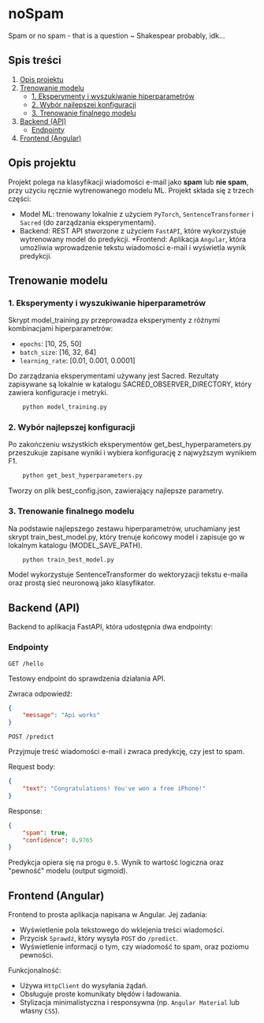 # noSpam

Spam or no spam - that is a question ~ Shakespear probably, idk...

## Spis treści

1. [Opis projektu](#opis-projektu)
2. [Trenowanie modelu](#trenowanie-modelu)
    - [1. Eksperymenty i wyszukiwanie hiperparametrów](#1-eksperymenty-i-wyszukiwanie-hiperparametrów)
    - [2. Wybór najlepszej konfiguracji](#2-wybór-najlepszej-konfiguracji)
    - [3. Trenowanie finalnego modelu](#3-trenowanie-finalnego-modelu)
3. [Backend (API)](#backend-api)
    - [Endpointy](#endpointy)
4. [Frontend (Angular)](#frontend-angular)

## <a id="opis-projektu"></a> Opis projektu

Projekt polega na klasyfikacji wiadomości e-mail jako **spam** lub **nie spam**, przy użyciu ręcznie wytrenowanego
modelu ML.
Projekt składa się z trzech części:

* Model ML: trenowany lokalnie z użyciem `PyTorch`, `SentenceTransformer` i `Sacred` (do zarządzania eksperymentami).
* Backend: REST API stworzone z użyciem `FastAPI`, które wykorzystuje wytrenowany model do predykcji.
  *Frontend: Aplikacja `Angular`, która umożliwia wprowadzenie tekstu wiadomości e-mail i wyświetla wynik predykcji.

## <a id="trenowanie-modelu"></a> Trenowanie modelu

### <a id="1-eksperymenty-i-wyszukiwanie-hiperparametrów"></a> 1. Eksperymenty i wyszukiwanie hiperparametrów

Skrypt model_training.py przeprowadza eksperymenty z różnymi kombinacjami hiperparametrów:

* `epochs`: [10, 25, 50]
* `batch_size`: [16, 32, 64]
* `learning_rate`: [0.01, 0.001, 0.0001]

Do zarządzania eksperymentami używany jest Sacred.
Rezultaty zapisywane są lokalnie w katalogu SACRED_OBSERVER_DIRECTORY, który zawiera konfiguracje i metryki.

```bash
    python model_training.py
```

### <a id="2-wybór-najlepszej-konfiguracji"></a> 2. Wybór najlepszej konfiguracji

Po zakończeniu wszystkich eksperymentów get_best_hyperparameters.py przeszukuje zapisane wyniki i wybiera konfigurację z
najwyższym wynikiem F1.

```bash
    python get_best_hyperparameters.py
```

Tworzy on plik best_config.json, zawierający najlepsze parametry.

### <a id="3-trenowanie-finalnego-modelu"></a> 3. Trenowanie finalnego modelu

Na podstawie najlepszego zestawu hiperparametrów, uruchamiany jest skrypt train_best_model.py, który trenuje końcowy
model i zapisuje go w lokalnym katalogu (MODEL_SAVE_PATH).

```bash
    python train_best_model.py
```

Model wykorzystuje SentenceTransformer do wektoryzacji tekstu e-maila oraz prostą sieć neuronową jako klasyfikator.

## <a id="backend-api"></a> Backend (API)

Backend to aplikacja FastAPI, która udostępnia dwa endpointy:

### <a id="endpointy"></a> Endpointy

`GET /hello`

Testowy endpoint do sprawdzenia działania API.

Zwraca odpowiedź:

```json
{
    "message": "Api works"
}
```

`POST /predict`

Przyjmuje treść wiadomości e-mail i zwraca predykcję, czy jest to spam.

Request body:

```json
{
    "text": "Congratulations! You've won a free iPhone!"
}
```

Response:

```json
{
    "spam": true,
    "confidence": 0.9765
}
```

Predykcja opiera się na progu `0.5`. Wynik to wartość logiczna oraz "pewność" modelu (output sigmoid).

## <a id="frontend-angular"></a> Frontend (Angular)

Frontend to prosta aplikacja napisana w Angular. Jej zadania:

* Wyświetlenie pola tekstowego do wklejenia treści wiadomości.
* Przycisk `Sprawdź`, który wysyła `POST` do `/predict`.
* Wyświetlenie informacji o tym, czy wiadomość to spam, oraz poziomu pewności.

Funkcjonalność:

* Używa `HttpClient` do wysyłania żądań.
* Obsługuje proste komunikaty błędów i ładowania.
* Stylizacja minimalistyczna i responsywna (np. `Angular Material` lub własny `CSS`).